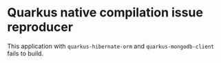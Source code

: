 # Quarkus native compilation issue reproducer

This application with `quarkus-hibernate-orm` and `quarkus-mongodb-client` fails to build.

